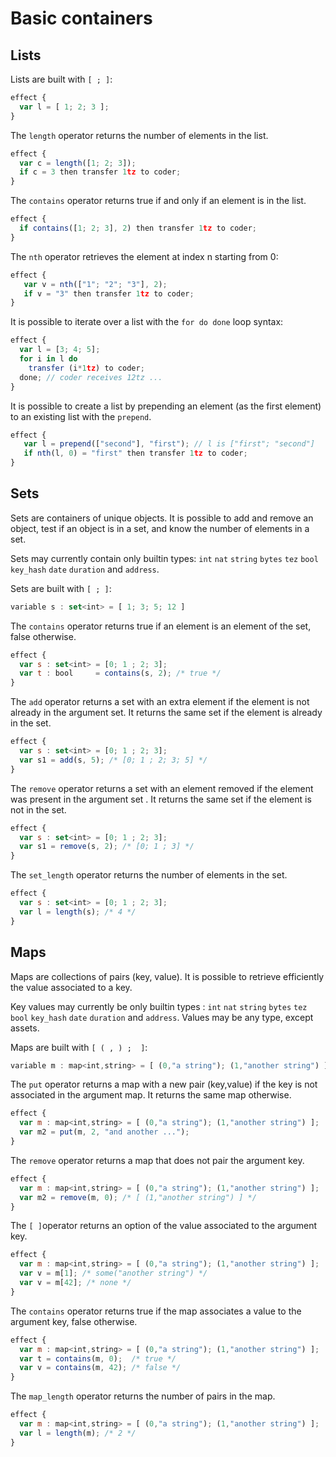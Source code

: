 # Basic containers

## Lists

Lists are built with `[ ; ]`:

```javascript
effect {
  var l = [ 1; 2; 3 ];
}
```

The `length` operator returns the number of elements in the list.

```javascript
effect {
  var c = length([1; 2; 3]);
  if c = 3 then transfer 1tz to coder;
}
```

The `contains` operator returns true if and only if an element is in the list.

```javascript
effect {
  if contains([1; 2; 3], 2) then transfer 1tz to coder; 
}
```

The `nth` operator retrieves the element at index n starting from 0:

```javascript
effect {
   var v = nth(["1"; "2"; "3"], 2);
   if v = "3" then transfer 1tz to coder;
}
```

It is possible to iterate over a list with the `for do done` loop syntax:

```javascript
effect {
  var l = [3; 4; 5];
  for i in l do
    transfer (i*1tz) to coder;
  done; // coder receives 12tz ...
} 
```

It is possible to create a list by prepending an element \(as the first element\) to an existing list with the `prepend`.

```javascript
effect {
   var l = prepend(["second"], "first"); // l is ["first"; "second"]
   if nth(l, 0) = "first" then transfer 1tz to coder;
}
```

## Sets

Sets are containers of unique objects. It is possible to add and remove an object, test if an object is in a set, and know the number of elements in a set. 

Sets may currently contain only builtin types: `int` `nat` `string` `bytes` `tez` `bool` `key_hash` `date` `duration` and `address`.

Sets are built with `[ ; ]`:

```javascript
variable s : set<int> = [ 1; 3; 5; 12 ] 
```

The `contains` operator returns true if an element is an element of the set, false otherwise.

```javascript
effect {
  var s : set<int> = [0; 1 ; 2; 3];
  var t : bool     = contains(s, 2); /* true */
}
```

The `add` operator returns a set with an extra element if the element is not already in the argument set. It returns the same set if the element is already in the set. 

```javascript
effect {
  var s : set<int> = [0; 1 ; 2; 3];
  var s1 = add(s, 5); /* [0; 1 ; 2; 3; 5] */
}
```

The `remove` operator returns a set with an element removed if the element was present in the argument set . It returns the same set if the element is not in the set.

```javascript
effect {
  var s : set<int> = [0; 1 ; 2; 3];
  var s1 = remove(s, 2); /* [0; 1 ; 3] */
}
```

The `set_length` operator returns the number of elements in the set.

```javascript
effect {
  var s : set<int> = [0; 1 ; 2; 3];
  var l = length(s); /* 4 */
}
```

## Maps

Maps are collections of pairs \(key, value\). It is possible to retrieve efficiently the value associated to a key.

Key values may currently be only builtin types : `int` `nat` `string` `bytes` `tez` `bool` `key_hash` `date` `duration` and `address`. Values may be any type, except assets.

Maps are built with `[ ( , ) ;  ]`:

```javascript
variable m : map<int,string> = [ (0,"a string"); (1,"another string") ]
```

The `put` operator returns a map with a new pair \(key,value\) if the key is not associated in the argument map. It returns the same map otherwise.

```javascript
effect {
  var m : map<int,string> = [ (0,"a string"); (1,"another string") ];
  var m2 = put(m, 2, "and another ...");
}
```

The `remove` operator returns a map that does not pair the argument key.

```javascript
effect {
  var m : map<int,string> = [ (0,"a string"); (1,"another string") ];
  var m2 = remove(m, 0); /* [ (1,"another string") ] */
}
```

The `[ ]`operator returns an option of the value associated to the argument key.

```javascript
effect {
  var m : map<int,string> = [ (0,"a string"); (1,"another string") ];
  var v = m[1]; /* some("another string") */
  var v = m[42]; /* none */
}
```

The `contains` operator returns true if the map associates a value to the argument key, false otherwise.

```javascript
effect {
  var m : map<int,string> = [ (0,"a string"); (1,"another string") ];
  var t = contains(m, 0);  /* true */
  var v = contains(m, 42); /* false */
}
```

The `map_length` operator returns the number of pairs in the map.

```javascript
effect {
  var m : map<int,string> = [ (0,"a string"); (1,"another string") ];
  var l = length(m); /* 2 */
}
```

